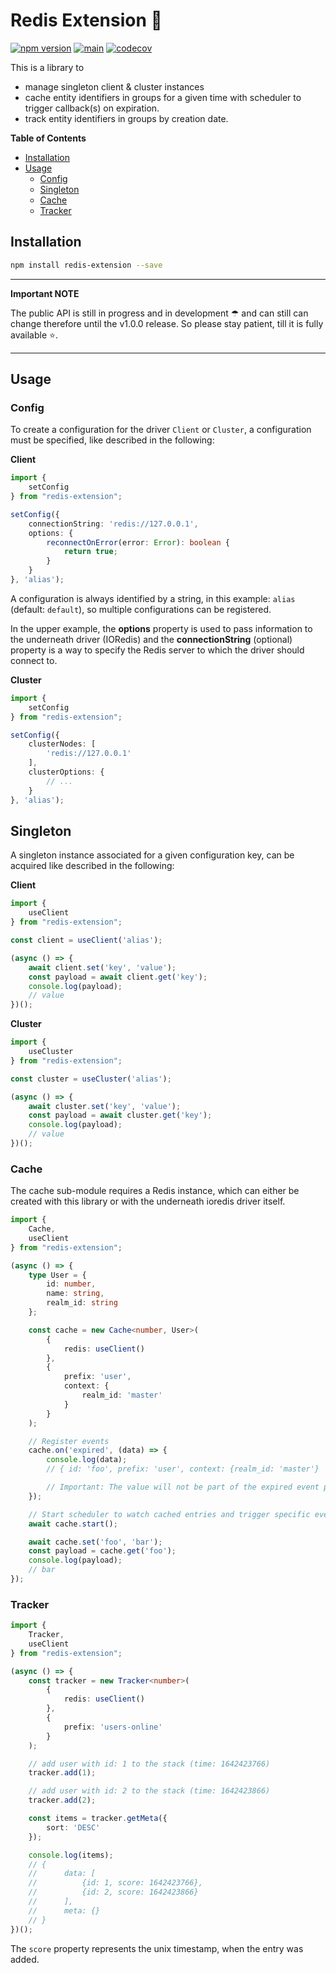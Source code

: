 # Redis Extension 🍬

[![npm version](https://badge.fury.io/js/redis-extension.svg)](https://badge.fury.io/js/redis-extension)
[![main](https://github.com/tada5hi/redis-extension/actions/workflows/main.yml/badge.svg)](https://github.com/tada5hi/redis-extension/actions/workflows/main.yml)
[![codecov](https://codecov.io/gh/tada5hi/redis-extension/branch/master/graph/badge.svg?token=0VL41WO0CG)](https://codecov.io/gh/tada5hi/redis-extension)

This is a library to
- manage singleton client & cluster instances
- cache entity identifiers in groups for a given time with scheduler to trigger callback(s) on expiration.
- track entity identifiers in groups by creation date.

**Table of Contents**

- [Installation](#installation)
- [Usage](#usage)
  - [Config](#config)
  - [Singleton](#singleton)
  - [Cache](#cache)
  - [Tracker](#tracker)

## Installation

```bash
npm install redis-extension --save
```

---
**Important NOTE**

The public API is still in progress and in development ☂ and can still can change therefore until the v1.0.0 release.
So please stay patient, till it is fully available ⭐.

---

## Usage

### Config

To create a configuration for the driver `Client` or `Cluster`, a configuration must be specified,
like described in the following:

**Client**

```typescript
import {
    setConfig
} from "redis-extension";

setConfig({
    connectionString: 'redis://127.0.0.1',
    options: {
        reconnectOnError(error: Error): boolean {
            return true;
        }
    }
}, 'alias');
```

A configuration is always identified by a string, in this example: `alias` (default: `default`),
so multiple configurations can be registered.

In the upper example, the **options** property is used to pass information to the underneath driver (IORedis) and the **connectionString** (optional) property is a way
to specify the Redis server to which the driver should connect to.

**Cluster**

```typescript
import {
    setConfig
} from "redis-extension";

setConfig({
    clusterNodes: [
        'redis://127.0.0.1'
    ],
    clusterOptions: {
        // ...
    }
}, 'alias');
```

## Singleton

A singleton instance associated for a given configuration key,
can be acquired like described in the following:

**Client**
```typescript
import {
    useClient
} from "redis-extension";

const client = useClient('alias');

(async () => {
    await client.set('key', 'value');
    const payload = await client.get('key');
    console.log(payload);
    // value
})();
```

**Cluster**
```typescript
import {
    useCluster
} from "redis-extension";

const cluster = useCluster('alias');

(async () => {
    await cluster.set('key', 'value');
    const payload = await cluster.get('key');
    console.log(payload);
    // value
})();
```

### Cache

The cache sub-module requires a Redis instance,
which can either be created with this library or with the underneath ioredis driver itself.

```typescript
import {
    Cache,
    useClient
} from "redis-extension";

(async () => {
    type User = {
        id: number,
        name: string,
        realm_id: string
    };

    const cache = new Cache<number, User>(
        {
            redis: useClient()
        },
        {
            prefix: 'user',
            context: {
                realm_id: 'master'
            }
        }
    );

    // Register events
    cache.on('expired', (data) => {
        console.log(data);
        // { id: 'foo', prefix: 'user', context: {realm_id: 'master'}

        // Important: The value will not be part of the expired event payload!
    });

    // Start scheduler to watch cached entries and trigger specific events.
    await cache.start();

    await cache.set('foo', 'bar');
    const payload = cache.get('foo');
    console.log(payload);
    // bar
});
```

### Tracker

```typescript
import {
    Tracker,
    useClient
} from "redis-extension";

(async () => {
    const tracker = new Tracker<number>(
        {
            redis: useClient()
        },
        {
            prefix: 'users-online'
        }
    );

    // add user with id: 1 to the stack (time: 1642423766)
    tracker.add(1);

    // add user with id: 2 to the stack (time: 1642423866)
    tracker.add(2);

    const items = tracker.getMeta({
        sort: 'DESC'
    });

    console.log(items);
    // {
    //      data: [
    //          {id: 1, score: 1642423766},
    //          {id: 2, score: 1642423866}
    //      ],
    //      meta: {}
    // }
})();

```

The `score` property represents the unix timestamp, when the entry was added.
